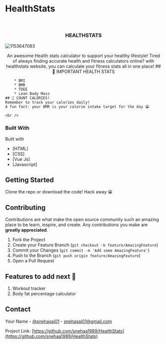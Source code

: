 # HealthStats

<!-- PROJECT LOGO -->
<br />
<p align="center">
  
    
  

  <h3 align="center">HEALTHSTATS</h3>
  <img src="https://i.ibb.co/B3RFXVn/1153647083.png" alt="1153647083" border="0">

  <p align="center">
    An awesome Health stats calculator to support your healthy lifestyle!
    Tired of always finding accurate health and fitness calculators online? with healthstats website, you can calculate your fitness stats all in one place!
    ## 📖 IMPORTANT HEALTH STATS

        * BMI
        * BMR
        * TDEE
        * Lean Body Mass
    ## 🥣 COUNT CALORIES!
    Remember to track your calories daily! 
    A fun fact: your BMR is your calorie intake target for the day 😀
        
    <br />
    
  </p>
</p>



### Built With

Built with
* [HTML]
* [CSS]
* [Vue Js]
* [Javascript]



<!-- GETTING STARTED -->
## Getting Started

Clone the repo or download the code! Hack away 😀


<!-- CONTRIBUTING -->
## Contributing

Contributions are what make the open source community such an amazing place to be learn, inspire, and create. Any contributions you make are **greatly appreciated**.

1. Fork the Project
2. Create your Feature Branch (`git checkout -b feature/AmazingFeature`)
3. Commit your Changes (`git commit -m 'Add some AmazingFeature'`)
4. Push to the Branch (`git push origin feature/AmazingFeature`)
5. Open a Pull Request

## Features to add next 🚩

1. Workout tracker
2. Body fat percentage calculator

<!-- CONTACT -->
## Contact

Your Name - [@snehasai01](https://twitter.com/snehasai01) - snehasai01@gmail.com

Project Link: [https://github.com/snehaa1989/HealthStats](https://github.com/snehaa1989/HealthStats)
